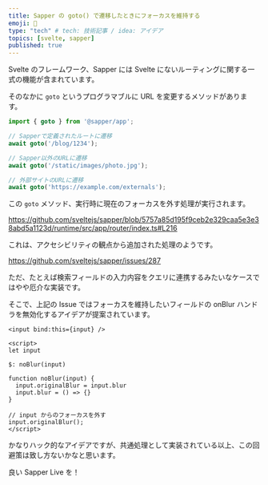 ```yaml
---
title: Sapper の goto() で遷移したときにフォーカスを維持する
emoji: 🍬
type: "tech" # tech: 技術記事 / idea: アイデア
topics: [svelte, sapper]
published: true
---
```


Svelte のフレームワーク、Sapper には Svelte にないルーティングに関する一式の機能が含まれています。

そのなかに `goto` というプログラマブルに URL を変更するメソッドがあります。

```ts
import { goto } from '@sapper/app';

// Sapperで定義されたルートに遷移
await goto('/blog/1234');

// Sapper以外のURLに遷移
await goto('/static/images/photo.jpg');

// 外部サイトのURLに遷移
await goto('https://example.com/externals');
```

この `goto` メソッド、実行時に現在のフォーカスを外す処理が実行されます。

https://github.com/sveltejs/sapper/blob/5757a85d195f9ceb2e329caa5e3e38abd5a1123d/runtime/src/app/router/index.ts#L216

これは、アクセシビリティの観点から追加された処理のようです。

https://github.com/sveltejs/sapper/issues/287

ただ、たとえば検索フィールドの入力内容をクエリに連携するみたいなケースではやや厄介な実装です。

そこで、上記の Issue ではフォーカスを維持したいフィールドの onBlur ハンドラを無効化するアイデアが提案されています。

```svelte
<input bind:this={input} />

<script>
let input

$: noBlur(input)

function noBlur(input) {
  input.originalBlur = input.blur
  input.blur = () => {}
}

// input からのフォーカスを外す
input.originalBlur();
</script>
```

かなりハック的なアイデアですが、共通処理として実装されている以上、この回避策は致し方ないかなと思います。

良い Sapper Live を！
